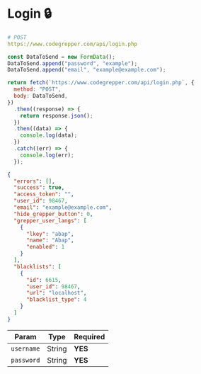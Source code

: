 # Login 🔒

```yaml
# POST
https://www.codegrepper.com/api/login.php
```

```js
const DataToSend = new FormData();
DataToSend.append("password", "example");
DataToSend.append("email", "example@example.com");

return fetch(`https://www.codegrepper.com/api/login.php`, {
  method: "POST",
  body: DataToSend,
})
  .then((response) => {
    return response.json();
  })
  .then((data) => {
    console.log(data);
  })
  .catch((err) => {
    console.log(err);
  });
```

```json
{
  "errors": [],
  "success": true,
  "access_token": "",
  "user_id": 98467,
  "email": "example@example.com",
  "hide_grepper_button": 0,
  "grepper_user_langs": [
    {
      "lkey": "abap",
      "name": "Abap",
      "enabled": 1
    }
  ],
  "blacklists": [
    {
      "id": 6615,
      "user_id": 98467,
      "url": "localhost",
      "blacklist_type": 4
    }
  ]
}
```

| Param      | Type   | Required |
| ---------- | ------ | -------- |
| `username` | String | **YES**  |
| `password` | String | **YES**  |
